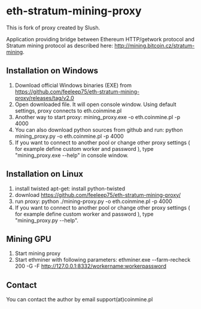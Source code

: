 eth-stratum-mining-proxy
====================

This is fork of proxy created by Slush. 

Application providing bridge between Ethereum HTTP/getwork protocol and Stratum mining protocol
as described here: http://mining.bitcoin.cz/stratum-mining.

Installation on Windows
-----------------------

1. Download official Windows binaries (EXE) from https://github.com/feeleep75/eth-stratum-mining-proxy/releases/tag/v2.0
2. Open downloaded file. It will open console window. Using default settings, proxy connects to eth.coinmine.pl
3. Another way to start proxy: mining_proxy.exe -o eth.coinmine.pl -p 4000 
4. You can also download python sources from github and run: python mining_proxy.py -o eth.coinmine.pl -p 4000
4. If you want to connect to another pool or change other proxy settings ( for example define custom worker and password ), type "mining_proxy.exe --help" in console window.

Installation on Linux 
---------------------------------------

1. install twisted apt-get: 
	install python-twisted
2. download https://github.com/feeleep75/eth-stratum-mining-proxy/
3. run proxy: 
	python ./mining-proxy.py -o eth.coinmine.pl -p 4000
4. If you want to connect to another pool or change other proxy settings ( for example define custom worker and password ), type "mining_proxy.py --help".


Mining GPU
---------------------------------------

1. Start mining proxy
2. Start ethminer with following parameters:
	ethminer.exe --farm-recheck 200 -G -F http://127.0.0.1:8332/workername:workerpassword

Contact
-------

You can contact the author by email support(at)coinmine.pl


